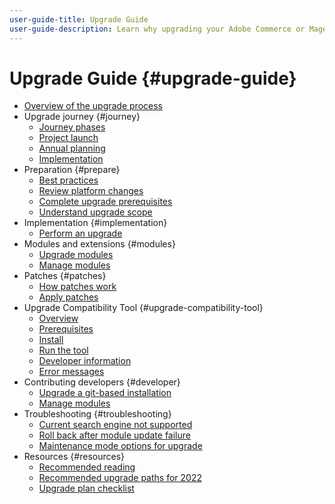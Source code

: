```yaml
---
user-guide-title: Upgrade Guide
user-guide-description: Learn why upgrading your Adobe Commerce or Magento Open Source application is so important and how to successfully plan and execute an upgrade.
---
```


# Upgrade Guide {#upgrade-guide}

- [Overview of the upgrade process](overview.md)
- Upgrade journey {#journey}
  - [Journey phases](journey/phases.md)
  - [Project launch](journey/project-launch.md)
  - [Annual planning](journey/annual-planning.md)
  - [Implementation](journey/implementation.md)
- Preparation {#prepare}
  - [Best practices](prepare/best-practices.md)
  - [Review platform changes](prepare/platform-changes.md)
  - [Complete upgrade prerequisites](prepare/prerequisites.md)
  - [Understand upgrade scope](prepare/scope.md)
- Implementation {#implementation}
  - [Perform an upgrade](implementation/perform-upgrade.md)
- Modules and extensions {#modules}
  - [Upgrade modules](modules/upgrade.md)
  - [Manage modules](modules/manage.md)
- Patches {#patches}
  - [How patches work](patches/overview.md)
  - [Apply patches](patches/apply.md)
- Upgrade Compatibility Tool {#upgrade-compatibility-tool}
  - [Overview](upgrade-compatibility-tool/overview.md)
  - [Prerequisites](upgrade-compatibility-tool/prerequisites.md)
  - [Install](upgrade-compatibility-tool/install.md)
  - [Run the tool](upgrade-compatibility-tool/run.md)
  - [Developer information](upgrade-compatibility-tool/developer.md)
  - [Error messages](upgrade-compatibility-tool/error-messages.md)
- Contributing developers {#developer}
  - [Upgrade a git-based installation](developer/git-installs.md)
  - [Manage modules](developer/manage-modules.md)
- Troubleshooting {#troubleshooting}
  - [Current search engine not supported](troubleshooting/search-engine-not-supported.md)
  - [Roll back after module update failure](troubleshooting/roll-back-after-update-failure.md)
  - [Maintenance mode options for upgrade](troubleshooting/maintenance-mode-options.md)
- Resources {#resources}
  - [Recommended reading](resources/recommended-reading.md)
  - [Recommended upgrade paths for 2022](resources/recommended-upgrade-paths-2022.md)
  - [Upgrade plan checklist](https://support.magento.com/hc/en-us/articles/360057968951)
